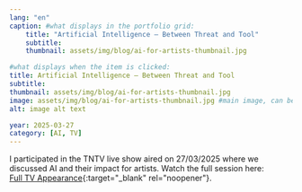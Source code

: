 ```yaml
---
lang: "en"
caption: #what displays in the portfolio grid:
    title: "Artificial Intelligence – Between Threat and Tool"
    subtitle: 
    thumbnail: assets/img/blog/ai-for-artists-thumbnail.jpg

#what displays when the item is clicked:
title: Artificial Intelligence – Between Threat and Tool
subtitle:
thumbnail: assets/img/blog/ai-for-artists-thumbnail.jpg
image: assets/img/blog/ai-for-artists-thumbnail.jpg #main image, can be a link or a file in assets/img/blog
alt: image alt text

year: 2025-03-27
category: [AI, TV]
---
```


I participated in the TNTV live show aired on 27/03/2025 where we discussed AI and their impact for artists.
Watch the full session here:  
[Full TV Appearance](https://www.tntvnews.pf/polynesie/societe/intelligences-artificielles-entre-menace-et-outil-technologique-pour-les-artistes/){:target="_blank" rel="noopener"}.

